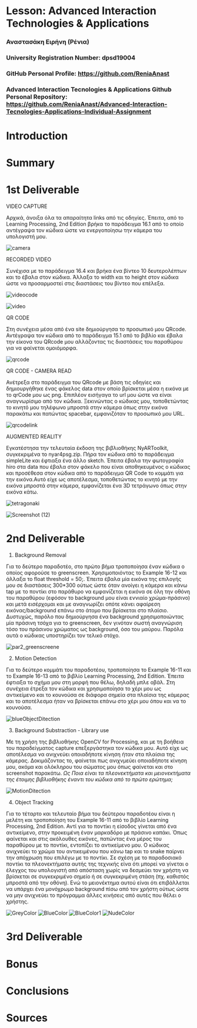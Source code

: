 # Lesson: Advanced Interaction Technologies & Applications

### Αναστασάκη Ειρήνη (Ρένια) 
### University Registration Number: dpsd19004
### GitHub Personal Profile: https://github.com/ReniaAnast
### Advanced Interaction Tecnologies & Applications Github Personal Repository: https://github.com/ReniaAnast/Advanced-Interaction-Tecnologies-Applications-Individual-Assignment

# Introduction

# Summary


# 1st Deliverable

VIDEO CAPTURE

Αρχικά, άνοιξα όλα τα απαραίτητα links από τις οδηγίες. Έπειτα, από το Learning Processing, 2nd Edition βρήκα το παράδειγμα 16.1 από το οποίο αντέγραψα τον κώδικα  ώστε να ενεργοποίησω την κάμερα του υπολογιστή μου.

![camera](https://user-images.githubusercontent.com/101414210/199948026-493c17f0-6a13-41d9-bb57-e5be457f4d09.png)

RECORDED VIDEO

Συνέχισα με το παράδειγμα 16.4 και βρήκα ένα βίντεο 10 δευτερολέπτων και το έβαλα στον κώδικα. Άλλαξα το width και το height στον κώδικα ώστε να προσαρμοστεί στις διαστάσεις του βίντεο που επέλεξα.

![videocode](https://user-images.githubusercontent.com/101414210/199951859-a97451c7-da30-4470-964f-5bfc305457f2.png)

![video](https://user-images.githubusercontent.com/101414210/199951849-9ba13c7f-6577-4135-86a2-d3098b3086de.png)

QR CODE 

Στη συνέχεια μέσα από ένα site δημιούργησα το προσωπικό μου QRcode. Αντέγραψα τον κώδικα από το παράδειγμα 15.1 από το βιβλίο και έβαλα την είκονα του QRcode μου αλλάζοντας τις διαστάσεις του παραθύρου για να φαίνεται ομοιόμορφα.

![qrcode](https://user-images.githubusercontent.com/101414210/199952684-0b821351-5b77-427f-bb31-54e65b2f5c64.png)



QR CODE - CAMERA READ

Ανέτρεξα στο παράδειγμα του QRcode με βάση τις οδηγίες και δημιουργήθηκε ένας φάκελος data στον οποίο βρίσκεται μέσα η εικόνα με το qrCode μου ως png. Επιπλέον εισήγαγα το url μου ώστε να είναι αναγνωρίσιμο από τον κώδικα. Ξεκινώντας ο κώδικας μου, τοποθετώντας το κινητό μου τηλέφωνο μπροστά στην κάμερα όπως στην εικόνα παρακάτω και πατώντας spacebar, εμφανιζόταν το προσωπικό μου URL.

![qrcodelink](https://user-images.githubusercontent.com/101414210/199953444-0e1da7f7-1218-479e-bd87-538da898eb9f.png)

AUGMENTED REALITY

Εγκατέστησα την τελευταία έκδοση της βιβλιοθήκης NyARToolkit, συγκεκριμένα το nyar4psg.zip. Πήρα τον κώδικα από το  παράδειγμα simpleLite και έφτιαξα ένα άλλο sketch. Έπειτα έβαλα την φωτογραφία hiro στα data που έβαλα στον φάκελο που είναι αποθηκευμένος ο κώδικας και προσέθεσα στον κώδικα από το παράδειγμα QR Code το κομμάτι για την εικόνα.Αυτό είχε ως αποτέλεσμα, τοποθετώντας το κινητό με την εικόνα μπροστά στην κάμερα, εμφανίζεται ένα 3D τετράγωνο όπως στην εικόνα κάτω.

![tetragonaki](https://user-images.githubusercontent.com/101414210/199954839-608ce6d8-2000-45ac-8594-95207e46908a.png)


![Screenshot (12)](https://user-images.githubusercontent.com/101414210/199954322-1336064d-d4bb-4539-b98f-0447f9fd580b.png)




# 2nd Deliverable

1. Background Removal


Για το δεύτερο παραδοτέο, στο πρώτο βήμα τροποποίησα έναν κώδικα ο οποίος αφορούσε το greenscreen. Χρησιμοποιόντας το Example 16-12 και άλλαξα το float threshold = 50;. Έπειτα έβαλα μία εικόνα της επιλογής μου σε διαστάσεις 300*300  ούτως ώστε όταν ανοίγει η κάμερα και κάνω tap με το ποντίκι στο παράθυρο να εμφανίζεται η εικόνα σε όλη την οθόνη του παραθύρου (εφόσον το background μου είναι εννιαίο χρώμα-πράσινο) και μετά εισέρχομαι και με αναγνωρίζει οπότε κάνει αφαίρεση εικόνας/background επάνω στο άτομο που βρίσκεται στο πλαίσιο. Δυστυχώς, παρόλο που δημιούργησα ένα background χρησιμοποιώντας μία πράσινη τσόχα για το greenscreen, δεν γινόταν σωστή αναγνώριση τόσο του πράσινου χρώματος ως background, όσο του μαύρου. Παρόλα αυτά ο κώδικας υποστηρίζει τον τελικό στόχο.

![par2_greenscreene](https://user-images.githubusercontent.com/101414210/205447134-36c1bead-c83c-4a1c-97a6-979872ff46cf.png)

2. Motion Detection

Για το δεύτερο κομμάτι του παραδοτέου, τροποποίησα το Example 16-11 και το Example 16-13 από το βιβλίο Learning Processing, 2nd Edition. Έπειτα έφτιαξα το σχήμα μου στη μορφή που θέλω, δηλαδή μπλε οβάλ. Στη συνέχεια έτρεξα τον κώδικα και χρησιμοποίησα το χέρι μου ως αντικείμενο και το κουνούσα σε διάφορα σημεία στα πλαίσια της κάμερας και το αποτέλεσμα ήταν να βρίσκεται επάνω στο χέρι μου όπου και να το κουνούσα.

![blueObjectDitection](https://user-images.githubusercontent.com/101414210/205448068-1a408b8c-fcaa-4e74-862a-e3a3661a2de1.png)

3. Background Substraction - Library use

Mε τη χρήση της βιβλιοθήκης OpenCV for Processing, και με τη βοήθεια του παραδείγματος capture επεξεργάστηκα τον κώδικα μου. Αυτό είχε ως αποτέλεσμα να ανιχνεύει οποιαδήποτε κίνηση ήταν στα πλαίσια της κάμερας. Δοκιμάζοντας το, φαίνεται πως ανιχνμεύει οποιαδήποτε κίνηση μου, ακόμα και ολόκληρου του σώματος μου όπως φαίνεται και στο screenshot παρακάτω.
*Ως Ποια είναι τα πλεονεκτήματα και μειονεκτήματα της έτοιμης βιβλιοθήκης έναντι του κώδικα από το πρώτο ερώτημα;*

![MotionDitection](https://user-images.githubusercontent.com/101414210/205448389-6b7ce971-e54b-41f9-8878-37320ac33268.png)

4. Object Tracking

Για το τέταρτο και τελευταίο βήμα του δεύτερου παραδοτέου είναι η μελέτη και τροποποίηση του Example 16-11 από το βιβλίο Learning Processing, 2nd Edition. 
Αντί για το ποντίκι η είσοδος γίνεται από ένα αντικείμενο, στην προκειμένη έναν μαρκαδόρο με πράσινο καπάκι. Όπως φαίνεται και στις ακόλουθες εικόνες, πατώντας ένα μέρος του παραθύρου με το ποντίκι, εντοπίζει το αντικείμενο μου. Ο κώδικας ανιχνεύει το χρώμα του αντικειμένου που κάνω tap και το snake παίρνει την απόχρωση που επιλέγω με το ποντίκι.
Σε σχέση με το παραδοσιακό ποντίκι τα πλεονεκτήματα αυτής της τεχνικής είνα ότι μπορεί να γίνεται ο έλεγχος του υπολογιστή από απόσταση χωρίς να δεσμεύει τον χρήστη να βρίσκεται σε συγκεκριμένο σημείο ή σε συγκεκριμένη στάση (πχ. καθιστός μπροστά από την οθόνη). Ενώ το μειονέκτημα αυτού είναι ότι επιβάλλεται να υπάρχει ένα μονόχρωμο background πίσω από τον χρήστη ούτως ώστε να μην ανιχνεύει το πρόγραμμα άλλες κινήσεις από αυτές που θέλει ο χρήστης.

![GreyColor](https://user-images.githubusercontent.com/101414210/205448738-4a76971b-b9f4-488c-99e5-b04a80ff3f34.png)
![BlueColor](https://user-images.githubusercontent.com/101414210/205448739-dbfefb9c-848b-4fbb-be0c-396a28d18196.png)
![BlueColor1](https://user-images.githubusercontent.com/101414210/205448740-a169112e-2a0a-4401-9193-6fea004ea973.png)
![NudeColor](https://user-images.githubusercontent.com/101414210/205448741-1d4d7e2b-1a20-4f6f-bb12-550199a142d7.png)

# 3rd Deliverable 


# Bonus 


# Conclusions


# Sources
